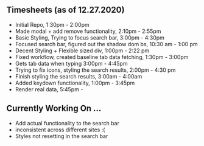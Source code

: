 ## Timesheets (as of 12.27.2020)

- Initial Repo, 1:30pm - 2:00pm
- Made modal + add remove functionality, 2:10pm - 2:55pm
- Basic Styling, Trying to focus search bar, 3:00pm - 4:30pm
- Focused search bar, figured out the shadow dom bs, 10:30 am - 1:00 pm
- Decent Styling + Flexible sized div, 1:00pm - 2:22 pm
- Fixed workflow, created baseline tab data fetching, 1:30pm - 3:00pm
- Gets tab data when typing 3:00pm - 4:45pm
- Trying to fix icons, styling the search results, 2:00pm - 4:30 pm
- Finish styling the search results, 3:00am - 4:00am
- Added keydown functionality, 1:00pm - 3:45pm 
- Render real data, 5:45pm - 

## Currently Working On ...
- Add actual functionality to the search bar
- inconsistent across different sites :(
- Styles not resetting in the search bar 